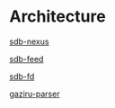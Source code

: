 
# Architecture

[sdb-nexus](https://github.com/Org08/sdb-nexus/blob/master/docs/Architecture/sdb-nexus.md)

[sdb-feed](https://github.com/Org08/sdb-nexus/blob/master/docs/Architecture/sdb-feed.md)

[sdb-fd](https://github.com/Org08/sdb-nexus/blob/master/docs/Architecture/sdb-fd.md)

[gaziru-parser](https://github.com/Org08/sdb-nexus/blob/master/docs/Architecture/gaziru-parser.md)
